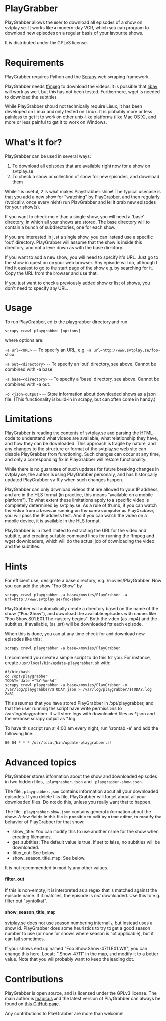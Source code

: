 PlayGrabber
===========

PlayGrabber allows the user to download all episodes of a show on svtplay.se.
It works like a modern-day VCR, which you can program to download new episodes
on a regular basis of your favourite shows.

It is distributed under the GPLv3 license.

Requirements
============

PlayGrabber requires Python and the [Scrapy](http://scrapy.org) web scraping framework.

PlayGrabber needs [ffmpeg](http://www.ffmpeg.org/) to download the videos. It is possible that [libav](http://libav.org/) will work as
well, but this has not been tested. Furthermore, wget is needed to download the subtitles.

While PlayGrabber should not technically require Linux, it has been developed on Linux
and only tested on Linux. It is probably more or less painless to get it to work on other
unix-like platforms (like Mac OS X), and more or less painful to get it to work on Windows.

What's it for?
==============

PlayGrabber can be used in several ways:  
1. To download all episodes that are available right now for a show on svtplay.se  
2. To check a show or collection of show for new episodes, and download them

While 1 is useful, 2 is what makes PlayGrabber shine! The typical usecase is that
you add a new show for "watching" by PlayGrabber, and then regularly (typically,
once every night) run PlayGrabber and let it grab new episodes for your show(s).

If you want to check more than a single show, you will need a 'base' directory, 
in which all your shows are stored. The base directory will to contain
a bunch of subdirectories, one for each show.

If you are interested in just a single show, you can instead use a specific 'out' directory.
PlayGrabber will assume that the show is inside this directory, and not a level down as
with the base directory.

If you want to add a new show, you will need to specify it's URL. Just go to the show
in question on your web browser. Any episode will do, although I find it easiest to
go to the start page of the show e.g. by searching for it. Copy the URL from the browser
and use that.

If you just want to check a previously added show or list of shows, you don't need to
specify any URL.

Usage
=====

To run PlayGrabber, cd to the playgrabber directory and run
```
scrapy crawl playgrabber [options]
```

where options are:

`-a url=<URL>` -- To specify an URL, e.g. `-a url=http://www.svtplay.se/foo-show`

`-a out=<directory>` -- To specify an 'out' directory, see above. Cannot be combined with -a base.

`-a base=<directory>` -- To specify a 'base' directory, see above. Cannot be combined with -a out.

`-o <json-output>` -- Store information about downloaded shows as a json file. (This functionality is build-in in scrapy,
but can often come in handy.)

Limitations
===========

PlayGrabber is reading the contents of svtplay.se and parsing the HTML code to understand what videos are
available, what relationship they have, and how they can be downloaded. This approach is fragile by nature,
and any changes to the structure or format of the svtplay.se web site can disable PlayGrabber from functioning. 
Such changes can occur at any time, and only a corresponding fix in PlayGrabber will restore functionality.

While there is no guarantee of such updates for future breaking changes in svtplay.se, the author is using
PlayGrabber personally, and has historically updated PlayGrabber swiftly when such changes happen.

PlayGrabber can only download videos that are allowed to your IP address, and are in the HLS format
(in practice, this means "available on a mobile platform"). To what extent these limitations apply
to a specific video is completely determined by svtplay.se. As a rule of thumb, if you can watch the 
video from a browser running on the same computer as PlayGrabber, you will pass the IP address test. And
if you can watch the video on a mobile device, it is available in the HLS format.

PlayGrabber is in itself limited to extracting the URL for the video and subtitle, and creating suitable
command lines for running the ffmpeg and wget downloaders, which will do the actual job of downloading the
video and the subtitles.

Hints
=====
For efficient use, designate a base directory, e.g. /movies/PlayGrabber. Now you can add the show
"Foo Show" by 
```
scrapy crawl playgrabber -a base=/movies/PlayGrabber -a url=http://www.svtplay.se/foo-show
```

PlayGrabber will automatically create a directory based on the name of the show ("Foo Show"), and
download the available episodes with names like "Foo Show.S01.E01.The mystery begins". Both the video
(as .mp4) and the subtitles, if available, (as .srt) will be downloaded for each episode.

When this is done, you can at any time check for and download new episodes like this:
```
scrapy crawl playgrabber -a base=/movies/PlayGrabber
```

I recommend you create a simple script to do this for you. For instance, create
`/usr/local/bin/update-playgrabber.sh` with:
```
#!/bin/bash
cd /opt/playgrabber
TODAY=`date +"%Y-%m-%d"`
scrapy crawl playgrabber -a base=/movies/PlayGrabber -o /var/log/playgrabber/$TODAY.json > /var/log/playgrabber/$TODAY.log 2>&1
```

This assumes that you have stored PlayGrabber in /opt/playgrabber, and that the user running the script have write permissions to /var/log/playgrabber.
It will store logs with downloaded files as *.json and the verbose scrapy output as *.log.

To have this script run at 4:00 am every night, run 'crontab -e' and add the following line:
```
00 04 * * * /usr/local/bin/update-playgrabber.sh
```

Advanced topics
===============
PlayGrabber stores information about the show and downloaded episodes in two hidden files, 
`.playgrabber.json` and `.playgrabber-show.json`.

The file `.playgrabber.json` contains information about all your downloaded episodes. If you delete this file, PlayGrabber
will forget about all your downloaded files. Do not do this, unless you really want that to happen.

The file `.playgrabber-show.json` contains general information about the show. A few fields in this file is possible to edit by
a text editor, to modify the behavior of PlayGrabber for that show:

* show_title: You can modify this to use another name for the show when creating filenames.
* get_subtitles: The default value is true. If set to false, no subtitles will be downloaded.
* filter_out: See below.
* show\_season\_title\_map: See below.

It is not recommended to modify any other values.

#### filter_out
If this is non-empty, it is interpreted as a regex that is matched against the episode name. If it matches, the episode is *not* downloaded. Use this to e.g. filter out "syntolkat".

#### show\_season\_title\_map
svtplay.se does not use season numbering internally, but instead uses a show id. PlayGrabber does some heuristics to
try to get a good season number to use (or none for shows where season is not applicable), but it can fail sometimes.

If your shows end up named "Foo Show.Show-4711.E01.Wtf", you can change this here. Locate ".Show-4711" in the map,
and modify it to a better value. Note that you will probably want to keep the leading dot.

Contributions
=============

PlayGrabber is open source, and is licensed under the GPLv3 license. The main author is
[magicus](https://github.com/magicus/) and the latest version of PlayGrabber can always
be found on [this GitHub page](https://github.com/magicus/playgrabber).

Any contributions to PlayGrabber are more than welcome!
